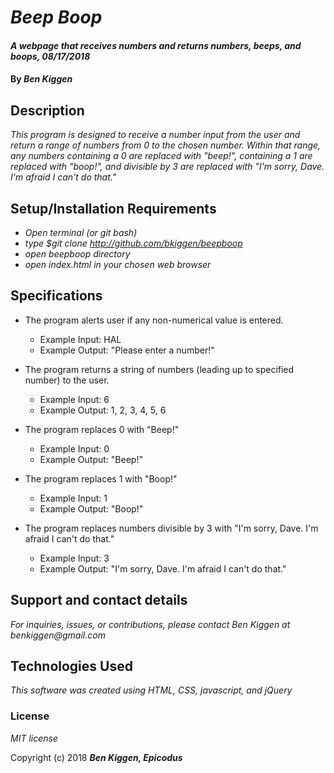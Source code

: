 # _Beep Boop_

#### _A webpage that receives numbers and returns numbers, beeps, and boops, 08/17/2018_

#### By _**Ben Kiggen**_

## Description

_This program is designed to receive a number input from the user and return a range of numbers from 0 to the chosen number. Within that range, any numbers containing a 0 are replaced with "beep!", containing a 1 are replaced with "boop!", and divisible by 3 are replaced with "I'm sorry, Dave. I'm afraid I can't do that."_

## Setup/Installation Requirements

* _Open terminal (or git bash)_
* _type $git clone http://github.com/bkiggen/beepboop_
* _open beepboop directory_
* _open index.html in your chosen web browser_


## Specifications

* The program alerts user if any non-numerical value is entered.
  * Example Input: HAL
  * Example Output: "Please enter a number!"

* The program returns a string of numbers (leading up to specified number) to the user.
  * Example Input: 6
  * Example Output: 1, 2, 3, 4, 5, 6

* The program replaces 0 with "Beep!"
  * Example Input: 0
  * Example Output: "Beep!"

* The program replaces 1 with "Boop!"
  * Example Input: 1
  * Example Output: "Boop!"

* The program replaces numbers divisible by 3 with "I'm sorry, Dave. I'm afraid I can't do that."
  * Example Input: 3
  * Example Output: "I'm sorry, Dave. I'm afraid I can't do that."


## Support and contact details

_For inquiries, issues, or contributions, please contact Ben Kiggen at benkiggen@gmail.com_

## Technologies Used

_This software was created using HTML, CSS, javascript, and jQuery_

### License

*MIT license*

Copyright (c) 2018 **_Ben Kiggen, Epicodus_**
